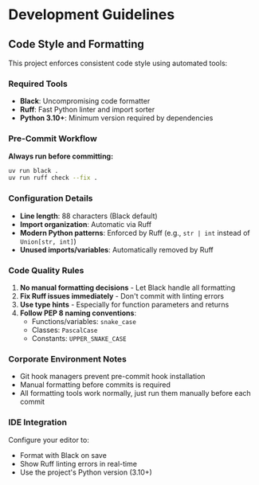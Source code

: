 # Development Guidelines

## Code Style and Formatting

This project enforces consistent code style using automated tools:

### Required Tools
- **Black**: Uncompromising code formatter
- **Ruff**: Fast Python linter and import sorter
- **Python 3.10+**: Minimum version required by dependencies

### Pre-Commit Workflow

**Always run before committing:**
```bash
uv run black .
uv run ruff check --fix .
```

### Configuration Details

- **Line length**: 88 characters (Black default)
- **Import organization**: Automatic via Ruff
- **Modern Python patterns**: Enforced by Ruff (e.g., `str | int` instead of `Union[str, int]`)
- **Unused imports/variables**: Automatically removed by Ruff

### Code Quality Rules

1. **No manual formatting decisions** - Let Black handle all formatting
2. **Fix Ruff issues immediately** - Don't commit with linting errors
3. **Use type hints** - Especially for function parameters and returns
4. **Follow PEP 8 naming conventions**:
   - Functions/variables: `snake_case`
   - Classes: `PascalCase`
   - Constants: `UPPER_SNAKE_CASE`

### Corporate Environment Notes

- Git hook managers prevent pre-commit hook installation
- Manual formatting before commits is required
- All formatting tools work normally, just run them manually before each commit

### IDE Integration

Configure your editor to:
- Format with Black on save
- Show Ruff linting errors in real-time
- Use the project's Python version (3.10+)